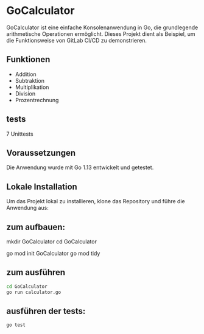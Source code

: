 # GoCalculator

GoCalculator ist eine einfache Konsolenanwendung in Go,
 die grundlegende arithmetische Operationen ermöglicht.
 Dieses Projekt dient als Beispiel, um die Funktionsweise 
von GitLab CI/CD zu demonstrieren.

## Funktionen

- Addition
- Subtraktion
- Multiplikation
- Division
- Prozentrechnung

## tests
7 Unittests

## Voraussetzungen

Die Anwendung wurde mit Go 1.13 entwickelt und getestet.

## Lokale Installation

Um das Projekt lokal zu installieren, 
klone das Repository und führe die Anwendung aus:



## zum aufbauen:

mkdir GoCalculator
cd GoCalculator

go mod init GoCalculator 
go mod tidy 



## zum ausführen

```bash
cd GoCalculator
go run calculator.go
```


## ausführen der tests:

```bash
go test
```